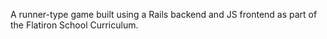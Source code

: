 A runner-type game built using a Rails backend and JS frontend as part of the Flatiron School Curriculum. 